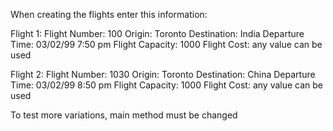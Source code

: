 When creating the flights enter this information:

Flight 1: 
Flight Number: 100
Origin: Toronto
Destination: India
Departure Time: 03/02/99 7:50 pm
Flight Capacity: 1000
Flight Cost: any value can be used

Flight 2: 
Flight Number: 1030
Origin: Toronto
Destination: China
Departure Time: 03/02/99 8:50 pm
Flight Capacity: 1000
Flight Cost: any value can be used

To test more variations, main method must be changed
